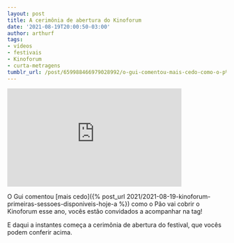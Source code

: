 ```yaml
---
layout: post
title: A cerimônia de abertura do Kinoforum
date: '2021-08-19T20:00:50-03:00'
author: arthurf
tags:
- vídeos
- festivais
- Kinoforum
- curta-metragens
tumblr_url: /post/659988466979028992/o-gui-comentou-mais-cedo-como-o-p%C3%A3o-vai-cobrir-o
---
```

<iframe width="400" height="225" id="youtube_iframe" src="https://www.youtube.com/embed/_B5Ioe_Iz2c?feature=oembed&amp;enablejsapi=1&amp;origin=https://safe.txmblr.com&amp;wmode=opaque" frameborder="0" allow="accelerometer; autoplay; clipboard-write; encrypted-media; gyroscope; picture-in-picture" allowfullscreen></iframe>

O Gui comentou [mais cedo]({% post_url 2021/2021-08-19-kinoforum-primeiras-sessoes-disponiveis-hoje-a %}) como o Pão vai cobrir o Kinoforum esse ano, vocês estão convidados a acompanhar na tag!

E daqui a instantes começa a cerimônia de abertura do festival, que vocês podem conferir acima.

